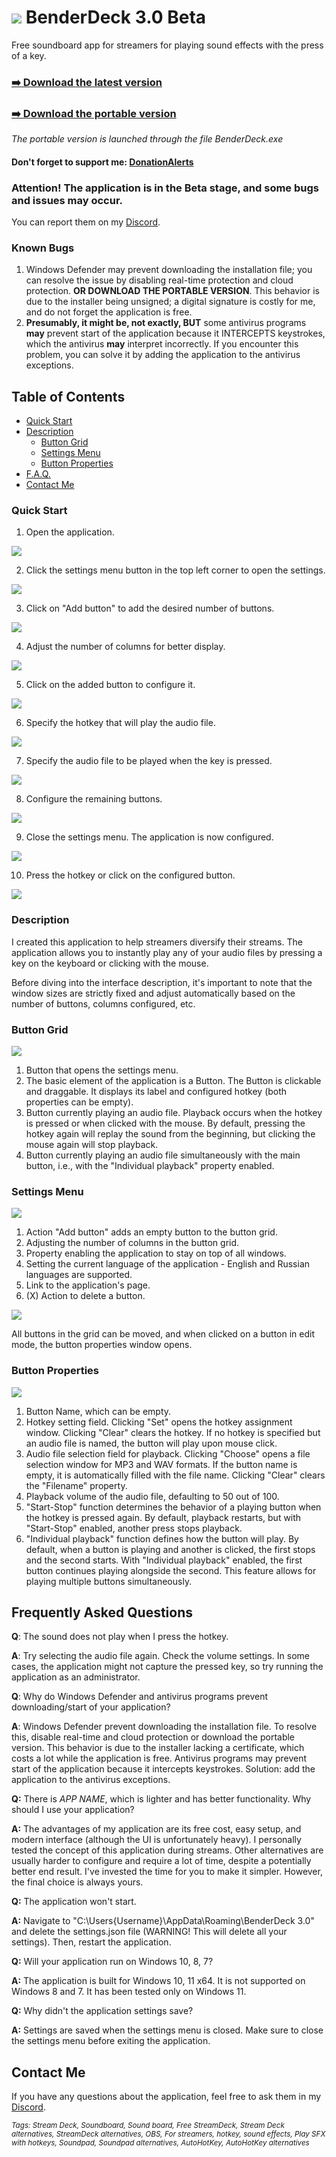 # ![](/Screenshots/Square44x44Logo.altform-lightunplated_targetsize-32.png) BenderDeck 3.0 Beta
Free soundboard app for streamers for playing sound effects with the press of a key.
### [:arrow_right: Download the latest version](https://github.com/PavlikBender/BenderDeck/releases/download/v3.0/BenderDeckSetup.msi)
### [:arrow_right: Download the portable version](https://github.com/PavlikBender/BenderDeck/releases/download/v3.0/BenderDeck.3.0.Portable.zip)

*The portable version is launched through the file BenderDeck.exe*

#### Don't forget to support me: [DonationAlerts](https://www.donationalerts.com/r/pavlikbender) 

### **Attention!** The application is in the Beta stage, and some bugs and issues may occur.

You can report them on my [Discord](https://discord.com/invite/gaVrv6k).

### Known Bugs
1. Windows Defender may prevent downloading the installation file; you can resolve the issue by disabling real-time protection and cloud protection. **OR DOWNLOAD THE PORTABLE VERSION**. This behavior is due to the installer being unsigned; a digital signature is costly for me, and do not forget the application is free.
2. **Presumably, it might be, not exactly, BUT** some antivirus programs **may** prevent start of the application because it INTERCEPTS keystrokes, which the antivirus **may** interpret incorrectly. If you encounter this problem, you can solve it by adding the application to the antivirus exceptions.

## Table of Contents
- [Quick Start](#quick-start)
- [Description](#description)
  - [Button Grid](#button-grid)
  - [Settings Menu](#settings-menu)
  - [Button Properties](#button-properties)
- [F.A.Q.](#frequently-asked-questions)
- [Contact Me](#contact-me)

### Quick Start
1. Open the application.

![](/Screenshots/1.png)

2. Click the settings menu button in the top left corner to open the settings.

![](/Screenshots/EN1.png)

3. Click on "Add button" to add the desired number of buttons.

![](/Screenshots/EN8.png)

4. Adjust the number of columns for better display.

![](/Screenshots/EN2.png)

5. Click on the added button to configure it.

![](/Screenshots/EN3.png)

6. Specify the hotkey that will play the audio file.

![](/Screenshots/EN4.png)

7. Specify the audio file to be played when the key is pressed.

![](/Screenshots/EN5.png)

8. Configure the remaining buttons.

![](/Screenshots/EN6.png)

9. Close the settings menu. The application is now configured.

![](/Screenshots/9.png)

10. Press the hotkey or click on the configured button.

![](/Screenshots/10.png)

### Description

I created this application to help streamers diversify their streams. The application allows you to instantly play any of your audio files by pressing a key on the keyboard or clicking with the mouse.

Before diving into the interface description, it's important to note that the window sizes are strictly fixed and adjust automatically based on the number of buttons, columns configured, etc.

### Button Grid
![](/Screenshots/D1.png)

1. Button that opens the settings menu.
2. The basic element of the application is a Button. The Button is clickable and draggable. It displays its label and configured hotkey (both properties can be empty).
3. Button currently playing an audio file. Playback occurs when the hotkey is pressed or when clicked with the mouse. By default, pressing the hotkey again will replay the sound from the beginning, but clicking the mouse again will stop playback.
5. Button currently playing an audio file simultaneously with the main button, i.e., with the "Individual playback" property enabled.

### Settings Menu
![](/Screenshots/END1.png)

1. Action "Add button" adds an empty button to the button grid.
2. Adjusting the number of columns in the button grid.
3. Property enabling the application to stay on top of all windows.
4. Setting the current language of the application - English and Russian languages are supported.
5. Link to the application's page.
6. (X) Action to delete a button.

![](/Screenshots/EN7.png)

All buttons in the grid can be moved, and when clicked on a button in edit mode, the button properties window opens.

### Button Properties
![](/Screenshots/END2.png)

1. Button Name, which can be empty.
2. Hotkey setting field. Clicking "Set" opens the hotkey assignment window. Clicking "Clear" clears the hotkey. If no hotkey is specified but an audio file is named, the button will play upon mouse click.
4. Audio file selection field for playback. Clicking "Choose" opens a file selection window for MP3 and WAV formats. If the button name is empty, it is automatically filled with the file name. Clicking "Clear" clears the "Filename" property.
5. Playback volume of the audio file, defaulting to 50 out of 100.
6. "Start-Stop" function determines the behavior of a playing button when the hotkey is pressed again. By default, playback restarts, but with "Start-Stop" enabled, another press stops playback.
7. "Individual playback" function defines how the button will play. By default, when a button is playing and another is clicked, the first stops and the second starts. With "Individual playback" enabled, the first button continues playing alongside the second. This feature allows for playing multiple buttons simultaneously.

## Frequently Asked Questions

**Q**: The sound does not play when I press the hotkey.

**A**: Try selecting the audio file again. Check the volume settings. In some cases, the application might not capture the pressed key, so try running the application as an administrator.

**Q**: Why do Windows Defender and antivirus programs prevent downloading/start of your application?

**A**: Windows Defender prevent downloading the installation file. To resolve this, disable real-time and cloud protection or download the portable version. This behavior is due to the installer lacking a certificate, which costs a lot while the application is free. Antivirus programs may prevent start of the application because it intercepts keystrokes. Solution: add the application to the antivirus exceptions.

**Q:** There is *APP NAME*, which is lighter and has better functionality. Why should I use your application?

**A:** The advantages of my application are its free cost, easy setup, and modern interface (although the UI is unfortunately heavy). I personally tested the concept of this application during streams. Other alternatives are usually harder to configure and require a lot of time, despite a potentially better end result. I've invested the time for you to make it simpler. However, the final choice is always yours.

**Q:** The application won't start.

**A:** Navigate to "C:\Users\{Username}\AppData\Roaming\BenderDeck 3.0" and delete the settings.json file (WARNING! This will delete all your settings). Then, restart the application.

**Q:** Will your application run on Windows 10, 8, 7?

**A:** The application is built for Windows 10, 11 x64. It is not supported on Windows 8 and 7. It has been tested only on Windows 11.

**Q:** Why didn't the application settings save?

**A:** Settings are saved when the settings menu is closed. Make sure to close the settings menu before exiting the application.

## Contact Me
If you have any questions about the application, feel free to ask them in my [Discord](https://discord.com/invite/gaVrv6k).

<sub>*Tags: Stream Deck, Soundboard, Sound board, Free StreamDeck, Stream Deck alternatives, StreamDeck alternatives, OBS, For streamers, hotkey, sound effects, Play SFX with hotkeys, Soundpad, Soundpad alternatives, AutoHotKey, AutoHotKey alternatives*</sub>

